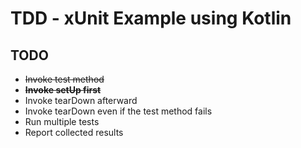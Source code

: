# TDD - xUnit Example using Kotlin

## TODO

- ~~Invoke test method~~
- ~~**Invoke setUp first**~~
- Invoke tearDown afterward
- Invoke tearDown even if the test method fails
- Run multiple tests
- Report collected results